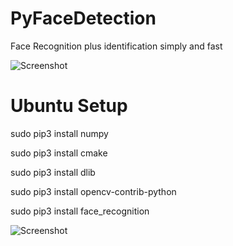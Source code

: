 # PyFaceDetection
Face Recognition plus identification simply and fast

![Screenshot](https://raw.githubusercontent.com/peymanmajidi/PyFaceDetection/master/screenshot2.jpg)

# Ubuntu Setup

sudo pip3 install numpy

sudo pip3 install cmake

sudo pip3 install dlib

sudo pip3 install opencv-contrib-python

sudo pip3 install face_recognition


![Screenshot](https://github.com/peymanmajidi/PyFaceDetection/blob/master/play.gif)

